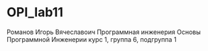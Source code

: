 # OPI_lab11
Романов
Игорь 
Вячеславоич
Программная инженерия
Основы Программной Инженерии
курс 1, группа 6, подгруппа 1
